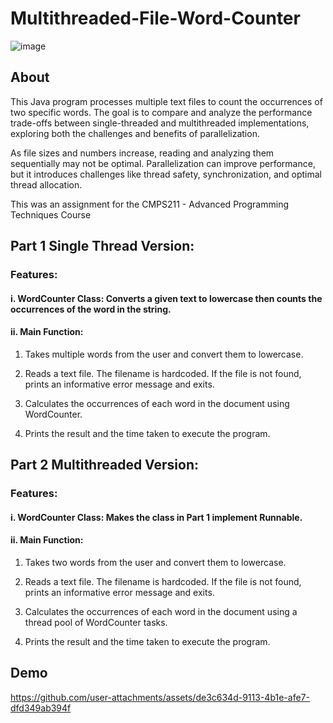 # Multithreaded-File-Word-Counter

![image](https://github.com/user-attachments/assets/99356fab-8463-436b-90c6-8c6d9518d58c)

## About
This Java program processes multiple text files to count the occurrences of two specific words. The goal is to compare and analyze the performance trade-offs between single-threaded and multithreaded implementations, exploring both the challenges and benefits of parallelization.

As file sizes and numbers increase, reading and analyzing them sequentially may not be optimal. Parallelization can improve performance, but it introduces challenges like thread safety, synchronization, and optimal thread allocation.

This was an assignment for the CMPS211 - Advanced Programming Techniques Course

## Part 1 Single Thread Version:
### Features:

#### i. **WordCounter Class**: Converts a given text to lowercase then counts the occurrences of the word in the string.

#### ii. **Main Function**:

1. Takes multiple words from the user and convert them to lowercase.
   
2. Reads a text file. The filename is hardcoded. If the file is not found, prints an informative error message and exits.

3. Calculates the occurrences of each word in the document using WordCounter.
   
4. Prints the result and the time taken to execute the program.
   
## Part 2 Multithreaded Version:
### Features:

#### i. WordCounter Class: Makes the class in Part 1 implement Runnable.

#### ii. Main Function:

1. Takes two words from the user and convert them to lowercase.
   
2. Reads a text file. The filename is hardcoded. If the file is not found, prints an informative error message and exits.
   
3. Calculates the occurrences of each word in the document using a thread pool of WordCounter tasks.
   
4. Prints the result and the time taken to execute the program.

## Demo

https://github.com/user-attachments/assets/de3c634d-9113-4b1e-afe7-dfd349ab394f
